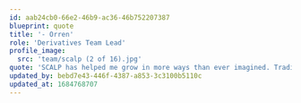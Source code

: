 ```yaml
---
id: aab24cb0-66e2-46b9-ac36-46b752207387
blueprint: quote
title: '- Orren'
role: 'Derivatives Team Lead'
profile_image:
  src: 'team/scalp (2 of 16).jpg'
quote: 'SCALP has helped me grow in more ways than ever imagined. Trading is demanding, it’ll challenge and humble you, but with the correct discipline, it will reward you.  {{ business:name }} is with you through those valley lows and mountain highs because everyone is family at {{ business:name }}.'
updated_by: bebd7e43-446f-4387-a853-3c3100b5110c
updated_at: 1684768707
---
```


